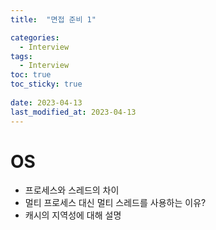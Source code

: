 ```yaml
---
title:  "면접 준비 1"

categories:
  - Interview
tags:
  - Interview
toc: true
toc_sticky: true
 
date: 2023-04-13
last_modified_at: 2023-04-13
---
```

# OS  
* 프로세스와 스레드의 차이  
* 멀티 프로세스 대신 멀티 스레드를 사용하는 이유?  
* 캐시의 지역성에 대해 설명  
